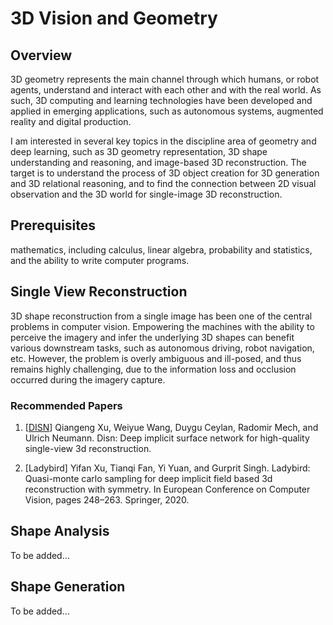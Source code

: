 # 3D Vision and Geometry

## Overview

3D geometry represents the main channel through which humans, or robot agents, understand and interact with each other and with the real world. As such, 3D computing and learning technologies have been developed and applied in emerging applications, such as autonomous systems, augmented reality and digital production.

I am interested in several key topics in the discipline area of geometry and deep learning, such as 3D geometry representation, 3D shape understanding and reasoning, and image-based 3D reconstruction. The target is to understand the process of 3D object creation for 3D generation and 3D relational reasoning, and to find the connection between 2D visual observation and the 3D world for single-image 3D
reconstruction.


## Prerequisites
mathematics, including calculus, linear algebra, probability and statistics, and the ability to write computer programs. 

## Single View Reconstruction
3D shape reconstruction from a single image has been one of the central problems in computer vision. Empowering the machines with the ability to perceive the imagery and infer the underlying 3D shapes can benefit various downstream tasks, such as autonomous driving, robot navigation, etc. However, the problem is overly ambiguous and ill-posed, and thus remains highly challenging, due to
the information loss and occlusion occurred during the imagery capture.

### Recommended Papers
1. [[DISN](DISN)] Qiangeng Xu, Weiyue Wang, Duygu Ceylan, Radomir Mech, and Ulrich Neumann. Disn:
Deep implicit surface network for high-quality single-view 3d reconstruction.
 
2. [Ladybird] Yifan Xu, Tianqi Fan, Yi Yuan, and Gurprit Singh. Ladybird: Quasi-monte carlo sampling
for deep implicit field based 3d reconstruction with symmetry. In European Conference on
Computer Vision, pages 248–263. Springer, 2020.


## Shape Analysis
To be added...

## Shape Generation
To be added...